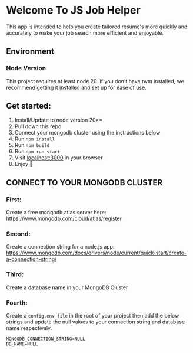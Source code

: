 # Welcome To JS Job Helper
This app is intended to help you create tailored resume's more quickly and accurately to make your job search more efficient and enjoyable.

## Environment

### Node Version
This project requires at least node 20. If you don't have nvm installed, we recommend getting it [installed and set](https://www.freecodecamp.org/news/node-version-manager-nvm-install-guide/) up for ease of use.

## Get started:
1. Install/Update to node version 20>=
2. Pull down this repo
3. Connect your mongodb cluster using the instructions below
4. Run `npm install`
5. Run `npm build`
6. Run `npm run start`
7. Visit [localhost:3000](http://localhost:3000/) in your browser
8. Enjoy :tada:


## CONNECT TO YOUR MONGODB CLUSTER
### First:
Create a free mongodb atlas server here: https://www.mongodb.com/cloud/atlas/register
### Second:
Create a connection string for a node.js app: https://www.mongodb.com/docs/drivers/node/current/quick-start/create-a-connection-string/
### Third:
Create a database name in your MongoDB Cluster
### Fourth:
Create a `config.env file` in the root of your project then add the below strings and update the null values to your connection string and database name respectively.

```
MONGODB_CONNECTION_STRING=NULL
DB_NAME=NULL
```